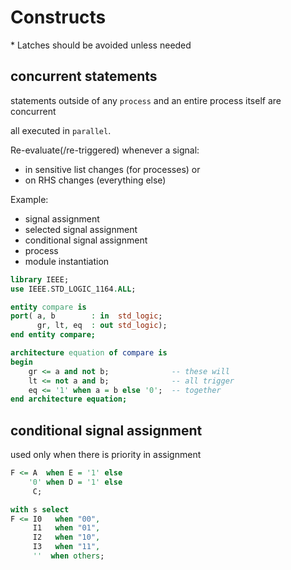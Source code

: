 # Constructs
\* Latches should be avoided unless needed

## concurrent statements
statements outside of any `process` and an entire process itself are concurrent

all executed in `parallel`.

Re-evaluate(/re-triggered) whenever a signal:
- in sensitive list changes (for processes) or
- on RHS changes (everything else)

Example:
- signal assignment
- selected signal assignment
- conditional signal assignment
- process
- module instantiation

```vhdl
library IEEE;
use IEEE.STD_LOGIC_1164.ALL;

entity compare is 
port( a, b        : in  std_logic;
      gr, lt, eq  : out std_logic);
end entity compare;

architecture equation of compare is
begin
    gr <= a and not b;              -- these will
    lt <= not a and b;              -- all trigger
    eq <= '1' when a = b else '0';  -- together
end architecture equation;
```

## conditional signal assignment
used only when there is priority in assignment
```vhdl
F <= A  when E = '1' else
    '0' when D = '1' else
     C;
```
```vhdl
with s select
F <= I0   when "00",
     I1   when "01",
     I2   when "10",
     I3   when "11",
     ''  when others;
```

